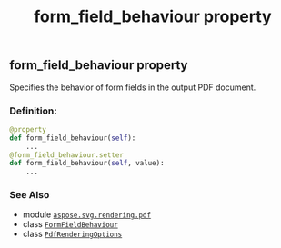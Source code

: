 ﻿---
title: form_field_behaviour property
second_title: Aspose.SVG for Python via .NET API References
description: 
type: docs
weight: 70
url: /python-net/aspose.svg.rendering.pdf/pdfrenderingoptions/form_field_behaviour/
is_root: false
---

## form_field_behaviour property


Specifies the behavior of form fields in the output PDF document.
### Definition:
```python
@property
def form_field_behaviour(self):
    ...
@form_field_behaviour.setter
def form_field_behaviour(self, value):
    ...
```

### See Also
* module [`aspose.svg.rendering.pdf`](../../)
* class [`FormFieldBehaviour`](/svg/python-net/aspose.svg.rendering.pdf/formfieldbehaviour)
* class [`PdfRenderingOptions`](/svg/python-net/aspose.svg.rendering.pdf/pdfrenderingoptions)
